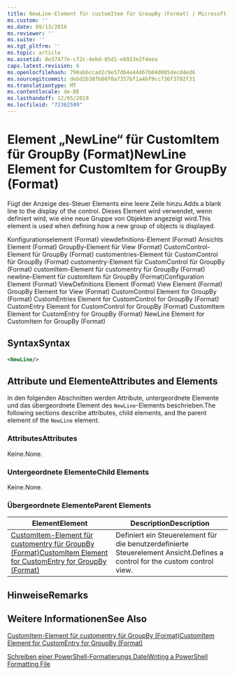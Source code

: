 ```yaml
---
title: NewLine-Element für customItem für GroupBy (Format) | Microsoft-Dokumentation
ms.custom: ''
ms.date: 09/13/2016
ms.reviewer: ''
ms.suite: ''
ms.tgt_pltfrm: ''
ms.topic: article
ms.assetid: 8e37477e-cf2c-4ebd-85d1-eb923e2f4eea
caps.latest.revision: 6
ms.openlocfilehash: 790abbccad2c9e57d64e444b7b04d805decd4ed6
ms.sourcegitcommit: debd2b38fb8070a7357bf1a4bf9cc736f3702f31
ms.translationtype: MT
ms.contentlocale: de-DE
ms.lasthandoff: 12/05/2019
ms.locfileid: "72362599"
---
```

# <a name="newline-element-for-customitem-for-groupby-format"></a><span data-ttu-id="4d39f-102">Element „NewLine“ für CustomItem für GroupBy (Format)</span><span class="sxs-lookup"><span data-stu-id="4d39f-102">NewLine Element for CustomItem for GroupBy (Format)</span></span>

<span data-ttu-id="4d39f-103">Fügt der Anzeige des-Steuer Elements eine leere Zeile hinzu.</span><span class="sxs-lookup"><span data-stu-id="4d39f-103">Adds a blank line to the display of the control.</span></span> <span data-ttu-id="4d39f-104">Dieses Element wird verwendet, wenn definiert wird, wie eine neue Gruppe von Objekten angezeigt wird.</span><span class="sxs-lookup"><span data-stu-id="4d39f-104">This element is used when defining how a new group of objects is displayed.</span></span>

<span data-ttu-id="4d39f-105">Konfigurationselement (Format) viewdefinitions-Element (Format) Ansichts Element (Format) GroupBy-Element für View (Format) CustomControl-Element für GroupBy (Format) customentries-Element für CustomControl für GroupBy (Format) customentry-Element für CustomControl für GroupBy (Format) customItem-Element für customentry für GroupBy (Format) newline-Element für customItem für GroupBy (Format)</span><span class="sxs-lookup"><span data-stu-id="4d39f-105">Configuration Element (Format) ViewDefinitions Element (Format) View Element (Format) GroupBy Element for View (Format) CustomControl Element for GroupBy (Format) CustomEntries Element for CustomControl for GroupBy (Format) CustomEntry Element for CustomControl for GroupBy (Format) CustomItem Element for CustomEntry for GroupBy (Format) NewLine Element for CustomItem for GroupBy (Format)</span></span>

## <a name="syntax"></a><span data-ttu-id="4d39f-106">Syntax</span><span class="sxs-lookup"><span data-stu-id="4d39f-106">Syntax</span></span>

```xml
<NewLine/>
```

## <a name="attributes-and-elements"></a><span data-ttu-id="4d39f-107">Attribute und Elemente</span><span class="sxs-lookup"><span data-stu-id="4d39f-107">Attributes and Elements</span></span>

<span data-ttu-id="4d39f-108">In den folgenden Abschnitten werden Attribute, untergeordnete Elemente und das übergeordnete Element des `NewLine`-Elements beschrieben.</span><span class="sxs-lookup"><span data-stu-id="4d39f-108">The following sections describe attributes, child elements, and the parent element of the `NewLine` element.</span></span>

### <a name="attributes"></a><span data-ttu-id="4d39f-109">Attributes</span><span class="sxs-lookup"><span data-stu-id="4d39f-109">Attributes</span></span>

<span data-ttu-id="4d39f-110">Keine.</span><span class="sxs-lookup"><span data-stu-id="4d39f-110">None.</span></span>

### <a name="child-elements"></a><span data-ttu-id="4d39f-111">Untergeordnete Elemente</span><span class="sxs-lookup"><span data-stu-id="4d39f-111">Child Elements</span></span>

<span data-ttu-id="4d39f-112">Keine.</span><span class="sxs-lookup"><span data-stu-id="4d39f-112">None.</span></span>

### <a name="parent-elements"></a><span data-ttu-id="4d39f-113">Übergeordnete Elemente</span><span class="sxs-lookup"><span data-stu-id="4d39f-113">Parent Elements</span></span>

|<span data-ttu-id="4d39f-114">Element</span><span class="sxs-lookup"><span data-stu-id="4d39f-114">Element</span></span>|<span data-ttu-id="4d39f-115">Description</span><span class="sxs-lookup"><span data-stu-id="4d39f-115">Description</span></span>|
|-------------|-----------------|
|[<span data-ttu-id="4d39f-116">CustomItem-Element für customentry für GroupBy (Format)</span><span class="sxs-lookup"><span data-stu-id="4d39f-116">CustomItem Element for CustomEntry for GroupBy (Format)</span></span>](./customitem-element-for-customentry-for-groupby-format.md)|<span data-ttu-id="4d39f-117">Definiert ein Steuerelement für die benutzerdefinierte Steuerelement Ansicht.</span><span class="sxs-lookup"><span data-stu-id="4d39f-117">Defines a control for the custom control view.</span></span>|

## <a name="remarks"></a><span data-ttu-id="4d39f-118">Hinweise</span><span class="sxs-lookup"><span data-stu-id="4d39f-118">Remarks</span></span>

## <a name="see-also"></a><span data-ttu-id="4d39f-119">Weitere Informationen</span><span class="sxs-lookup"><span data-stu-id="4d39f-119">See Also</span></span>

[<span data-ttu-id="4d39f-120">CustomItem-Element für customentry für GroupBy (Format)</span><span class="sxs-lookup"><span data-stu-id="4d39f-120">CustomItem Element for CustomEntry for GroupBy (Format)</span></span>](./customitem-element-for-customentry-for-groupby-format.md)

[<span data-ttu-id="4d39f-121">Schreiben einer PowerShell-Formatierungs Datei</span><span class="sxs-lookup"><span data-stu-id="4d39f-121">Writing a PowerShell Formatting File</span></span>](./writing-a-powershell-formatting-file.md)

